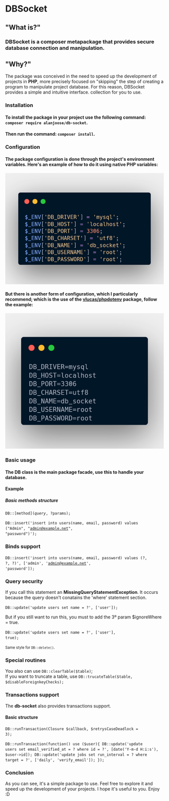 # DBSocket

## "What is?"
 <h3>
    DBSocket is a composer metapackage that provides secure database connection and manipulation.
 </h3>
 
 ## "Why?"
 
<p>
    The package was conceived in the need to speed up the development of projects in <b>PHP</b>,
       more precisely focused on "skipping" the step of creating a program to manipulate
        project database. For this reason, DBSocket provides a simple and intuitive interface.
        collection for you to use.
</p>

### Installation

<h4>
 To install the package in your project use the following command: <code>composer require alanjoose/db-socket</code>.
</h4>

<h4>
 Then run the command: <code>composer install</code>.
</h4>

### Configuration

<h4>
 The package configuration is done through the project's environment variables. Here's an example of how to do it using native PHP variables:
</h4>

<img src="https://github.com/Alanjoose/db-socket/blob/v0.1/docs/env_vars_example.png"/>

<h4>
 But there is another form of configuration, which I particularly recommend; which is the use of the <a href="https://github.com/vlucas/phpdotenv"><b>vlucas/phpdotenv</b></a> package, follow the example:
</h4>

<img src="https://github.com/Alanjoose/db-socket/blob/v0.1/docs/dot_env_example.png"/>

### Basic usage

<h4>
 The <b>DB</b> class is the main package facade, use this to handle your database.
</h4>

#### Example

##### Basic methods structure

<code>DB::[method]($query, ?$params);</code>

<code>DB::insert('insert into users(name, email, password) values ("Admin", "admin@example.net", "password")');</code>

### Binds support

<code>DB::insert('insert into users(name, email, password) values (?, ?, ?)', ['admin', 'admin@example.net', 'password']);</code>

### Query security

<span>
 If you call this statement an <b>MissingQueryStatementException</b>. It occurs because the query doesn't conatains the 'where' statement section.
</span>

<code>DB::update('update users set name = ?', ['user']);</code>

<span>
 But if you still want to run this, you must to add the 3º param $ignoreWhere = true.
</span>

<code>DB::update('update users set name = ?', ['user'], true);</code>

<small>
 Same style for <code>DB::delete()</code>.
</small>

### Special routines

<span>
You also can use <code>DB::clearTable($table)</code>;<br>
 If you want to truncate a table, use <code>DB::trucateTable($table, $disableForeignkeyChecks);</code>
</span>

### Transactions support

<span>
The <b>db-socket</b> also provides transactions support.
</span>

#### Basic structure
<code>DB::runTransaction(Closure $callback, $retrysCaseDeadlock = 3);</code>

<code>DB::runTransaction(function() use ($user){
  DB::update('update users set email_verified_at = ? where id = ?', [date('Y-m-d H:i:s'), $user->id]);
  DB::update('update jobs set run_interval = ? where target = ?', ['daily', 'verify_email']);
});</code>

### Conclusion

<span>
As you can see, it's a simple package to use. Feel free to explore it and speed up the development of your projects. I hope it's useful to you. Enjoy :D
</span>
